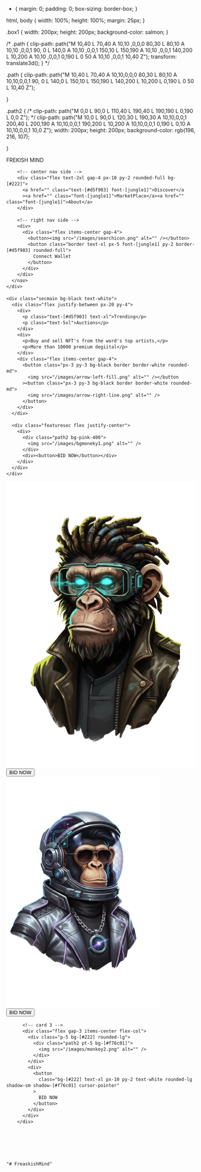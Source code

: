 * {
    margin: 0;
    padding: 0;
    box-sizing: border-box;
}

html,
body {
    width: 100%;
    height: 100%;
    margin: 25px;
}

.box1 {
    width: 200px;
    height: 200px;
    background-color: salmon;
}



/* .path {
    clip-path: path("M 10,40 L 70,40 A 10,10 ,0,0,0 80,30 L 80,10 A 10,10 ,0,0,1 90, 0 L 140,0 A 10,10 ,0,0,1 150,10 L 150,190 A 10,10 ,0,0,1 140,200 L 10,200 A 10,10 ,0,0,1 0,190 L 0 50 A 10,10 ,0,0,1 10,40 Z");
    transform: translate3d();
} */

.path {
    clip-path: path("M 10,40 L 70,40 A 10,10,0,0,0 80,30 L 80,10 A 10,10,0,0,1 90, 0 L 140,0 L 150,10 L 150,190 L 140,200 L 10,200 L 0,190 L 0 50 L 10,40 Z");

}

.path2 {
    /* clip-path: path("M 0,0 L 90,0 L 110,40 L 190,40 L 190,190 L 0,190  L 0,0 Z"); */
    clip-path: path("M 10,0 L 90,0 L 120,30 L 190,30 A 10,10,0,0,1 200,40 L 200,190 A 10,10,0,0,1 190,200 L 10,200 A 10,10,0,0,1 0,190 L 0,10 A 10,10,0,0,1 10,0 Z");
    width: 200px;
    height: 200px;
    background-color: rgb(196, 216, 107);

}



















 <div class="main bg-[#111] w-[100vw] h-[100vh] bg-no-repeat text-white">
      <!-- NAVBAR -->
      <nav class="main flex fixed top-0 left-0 w-full items-center justify-between px-20 py-4">
        <!-- Left nav side -->
        <div><p class="font-[jungle2] text-3xl">FREKISH MIND</p></div>

        <!-- center nav side -->
        <div class="flex text-2xl gap-4 px-10 py-2 rounded-full bg-[#222]">
          <a href="" class="text-[#d5f903] font-[jungle1]">Discover</a
          ><a href="" class="font-[jungle1]">MarketPlace</a><a href="" class="font-[jungle1]">About</a>
        </div>

        <!-- right nav side -->
        <div>
          <div class="flex items-center gap-4">
            <button><img src="/images/searchicon.png" alt="" /></button>
            <button class="border text-xl px-5 font-[jungle1] py-2 border-[#d5f903] rounded-full">
              Connect Wallet
            </button>
          </div>
        </div>
      </nav>
    </div>

    <div class="secmain bg-black text-white">
      <div class="flex justify-between px-20 py-4">
        <div>
          <p class="text-[#d5f903] text-xl">Trending</p>
          <p class="text-5xl">Auctions</p>
        </div>
        <div>
          <p>Buy and sell NFT's from the word's top artists,</p>
          <p>More than 10000 premium degiital</p>
        </div>
        <div class="flex items-center gap-4">
          <button class="px-3 py-3 bg-black border border-white rounded-md">
            <img src="/images/arrow-left-fill.png" alt="" /></button
          ><button class="px-3 py-3 bg-black border border-white rounded-md">
            <img src="/images/arrow-right-line.png" alt="" />
          </button>
        </div>
      </div>

      <div class="featuresec flex justify-center">
        <div>
          <div class="path2 bg-pink-400">
            <img src="/images/bgmoneky1.png" alt="" />
          </div>
          <div><button>BID NOW</button></div>
        </div>
      </div>
    </div>



 <div class="featuresec flex  justify-around">
          <!-- card 1 -->
          <div class="flex gap-4 items-center flex-col">
            <div class="p-5 bg-[#222]  rounded-lg">
              <div class="path2 pt-3 bg-purple-500">
                <img src="/images/bgmoneky1.png" class="" alt="" />
              </div>
            </div>
            <div>
              <button
                class="bg-[#222] text-xl px-10 py-2 text-white rounded-lg shadow-sm shadow-purple-500 cursor-pointer"
              >
                BID NOW
              </button>
            </div>
          </div>
          <!-- cart 2 -->
          <div class="flex gap-3 items-center flex-col">
            <div class="p-5 bg-[#222] rounded-lg">
              <div class="path2 pt-5 bg-[#d5f903]">
                <img src="/images/monkey3.png" alt="" />
              </div>
            </div>
            <div>
              <button
                class="bg-[#222] text-xl px-10 py-2 text-white rounded-lg shadow-sm shadow-[#d5f903] cursor-pointer"
              >
                BID NOW
              </button>
            </div>
          </div>

          <!-- card 3 -->
          <div class="flex gap-3 items-center flex-col">
            <div class="p-5 bg-[#222] rounded-lg">
              <div class="path2 pt-5 bg-[#f76c01]">
                <img src="/images/monkey2.png" alt="" />
              </div>
            </div>
            <div>
              <button
                class="bg-[#222] text-xl px-10 py-2 text-white rounded-lg shadow-sm shadow-[#f76c01] cursor-pointer"
              >
                BID NOW
              </button>
            </div>
          </div>
        </div>






    "# FreaskishMind" 
